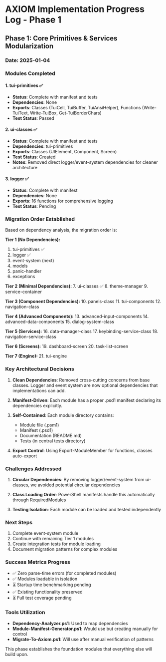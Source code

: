 # AXIOM Implementation Progress Log - Phase 1

## Phase 1: Core Primitives & Services Modularization

### Date: 2025-01-04

### Modules Completed

#### 1. tui-primitives ✅
- **Status**: Complete with manifest and tests
- **Dependencies**: None
- **Exports**: Classes (TuiCell, TuiBuffer, TuiAnsiHelper), Functions (Write-TuiText, Write-TuiBox, Get-TuiBorderChars)
- **Test Status**: Passed

#### 2. ui-classes ✅
- **Status**: Complete with manifest and tests
- **Dependencies**: tui-primitives
- **Exports**: Classes (UIElement, Component, Screen)
- **Test Status**: Created
- **Notes**: Removed direct logger/event-system dependencies for cleaner architecture

#### 3. logger ✅
- **Status**: Complete with manifest
- **Dependencies**: None
- **Exports**: 16 functions for comprehensive logging
- **Test Status**: Pending

### Migration Order Established

Based on dependency analysis, the migration order is:

**Tier 1 (No Dependencies):**
1. tui-primitives ✅
2. logger ✅
3. event-system (next)
4. models
5. panic-handler
6. exceptions

**Tier 2 (Minimal Dependencies):**
7. ui-classes ✅
8. theme-manager
9. service-container

**Tier 3 (Component Dependencies):**
10. panels-class
11. tui-components
12. navigation-class

**Tier 4 (Advanced Components):**
13. advanced-input-components
14. advanced-data-components
15. dialog-system-class

**Tier 5 (Services):**
16. data-manager-class
17. keybinding-service-class
18. navigation-service-class

**Tier 6 (Screens):**
19. dashboard-screen
20. task-list-screen

**Tier 7 (Engine):**
21. tui-engine

### Key Architectural Decisions

1. **Clean Dependencies**: Removed cross-cutting concerns from base classes. Logger and event system are now optional dependencies that implementations can add.

2. **Manifest-Driven**: Each module has a proper .psd1 manifest declaring its dependencies explicitly.

3. **Self-Contained**: Each module directory contains:
   - Module file (.psm1)
   - Manifest (.psd1)
   - Documentation (README.md)
   - Tests (in central tests directory)

4. **Export Control**: Using Export-ModuleMember for functions, classes auto-export

### Challenges Addressed

1. **Circular Dependencies**: By removing logger/event-system from ui-classes, we avoided potential circular dependencies

2. **Class Loading Order**: PowerShell manifests handle this automatically through RequiredModules

3. **Testing Isolation**: Each module can be loaded and tested independently

### Next Steps

1. Complete event-system module
2. Continue with remaining Tier 1 modules
3. Create integration tests for module loading
4. Document migration patterns for complex modules

### Success Metrics Progress

- ✅ Zero parse-time errors (for completed modules)
- ✅ Modules loadable in isolation
- ⏳ Startup time benchmarking pending
- ✅ Existing functionality preserved
- ⏳ Full test coverage pending

### Tools Utilization

- **Dependency-Analyzer.ps1**: Used to map dependencies
- **Module-Manifest-Generator.ps1**: Would use but creating manually for control
- **Migrate-To-Axiom.ps1**: Will use after manual verification of patterns

This phase establishes the foundation modules that everything else will build upon.
